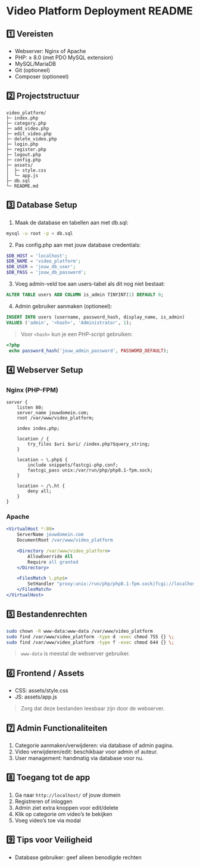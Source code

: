 # Video Platform Deployment README

## 1️⃣ Vereisten

* Webserver: Nginx of Apache
* PHP: ≥ 8.0 (met PDO MySQL extension)
* MySQL/MariaDB
* Git (optioneel)
* Composer (optioneel)

## 2️⃣ Projectstructuur

```
video_platform/
├─ index.php
├─ category.php
├─ add_video.php
├─ edit_video.php
├─ delete_video.php
├─ login.php
├─ register.php
├─ logout.php
├─ config.php
├─ assets/
│  ├─ style.css
│  └─ app.js
├─ db.sql
└─ README.md
```

## 3️⃣ Database Setup

1. Maak de database en tabellen aan met db.sql:

```bash
mysql -u root -p < db.sql
```

2. Pas config.php aan met jouw database credentials:

```php
$DB_HOST = 'localhost';
$DB_NAME = 'video_platform';
$DB_USER = 'jouw_db_user';
$DB_PASS = 'jouw_db_password';
```

3. Voeg admin-veld toe aan users-tabel als dit nog niet bestaat:

```sql
ALTER TABLE users ADD COLUMN is_admin TINYINT(1) DEFAULT 0;
```

4. Admin gebruiker aanmaken (optioneel):

```sql
INSERT INTO users (username, password_hash, display_name, is_admin)
VALUES ('admin', '<hash>', 'Administrator', 1);
```

> Voor `<hash>` kun je een PHP-script gebruiken:

```php
<?php
 echo password_hash('jouw_admin_password', PASSWORD_DEFAULT);
```

## 4️⃣ Webserver Setup

### Nginx (PHP-FPM)

```nginx
server {
    listen 80;
    server_name jouwdomein.com;
    root /var/www/video_platform;

    index index.php;

    location / {
        try_files $uri $uri/ /index.php?$query_string;
    }

    location ~ \.php$ {
        include snippets/fastcgi-php.conf;
        fastcgi_pass unix:/var/run/php/php8.1-fpm.sock;
    }

    location ~ /\.ht {
        deny all;
    }
}
```

### Apache

```apache
<VirtualHost *:80>
    ServerName jouwdomein.com
    DocumentRoot /var/www/video_platform

    <Directory /var/www/video_platform>
        AllowOverride All
        Require all granted
    </Directory>

    <FilesMatch \.php$>
        SetHandler "proxy:unix:/run/php/php8.1-fpm.sock|fcgi://localhost/"
    </FilesMatch>
</VirtualHost>
```

## 5️⃣ Bestandenrechten

```bash
sudo chown -R www-data:www-data /var/www/video_platform
sudo find /var/www/video_platform -type d -exec chmod 755 {} \;
sudo find /var/www/video_platform -type f -exec chmod 644 {} \;
```

> `www-data` is meestal de webserver gebruiker.

## 6️⃣ Frontend / Assets

* CSS: assets/style.css
* JS: assets/app.js

> Zorg dat deze bestanden leesbaar zijn door de webserver.

## 7️⃣ Admin Functionaliteiten

1. Categorie aanmaken/verwijderen: via database of admin pagina.
2. Video verwijderen/edit: beschikbaar voor admin of auteur.
3. User management: handmatig via database voor nu.

## 8️⃣ Toegang tot de app

1. Ga naar `http://localhost/` of jouw domein
2. Registreren of inloggen
3. Admin ziet extra knoppen voor edit/delete
4. Klik op categorie om video’s te bekijken
5. Voeg video’s toe via modal

## 9️⃣ Tips voor Veiligheid
* Database gebruiker: geef alleen benodigde rechten
